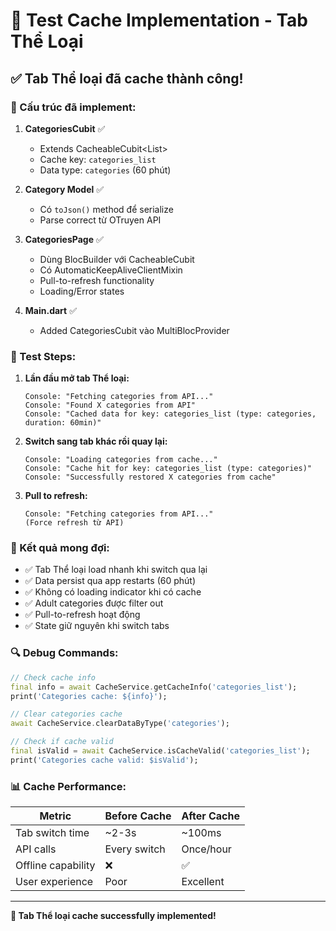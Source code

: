 # 🧪 Test Cache Implementation - Tab Thể Loại

## ✅ **Tab Thể loại đã cache thành công!**

### **🔧 Cấu trúc đã implement:**

1. **CategoriesCubit** ✅
   - Extends CacheableCubit<List<Category>>
   - Cache key: `categories_list`
   - Data type: `categories` (60 phút)

2. **Category Model** ✅
   - Có `toJson()` method để serialize
   - Parse correct từ OTruyen API

3. **CategoriesPage** ✅
   - Dùng BlocBuilder với CacheableCubit
   - Có AutomaticKeepAliveClientMixin
   - Pull-to-refresh functionality
   - Loading/Error states

4. **Main.dart** ✅
   - Added CategoriesCubit vào MultiBlocProvider

### **📱 Test Steps:**

1. **Lần đầu mở tab Thể loại:**
   ```
   Console: "Fetching categories from API..."
   Console: "Found X categories from API"
   Console: "Cached data for key: categories_list (type: categories, duration: 60min)"
   ```

2. **Switch sang tab khác rồi quay lại:**
   ```
   Console: "Loading categories from cache..."
   Console: "Cache hit for key: categories_list (type: categories)"
   Console: "Successfully restored X categories from cache"
   ```

3. **Pull to refresh:**
   ```
   Console: "Fetching categories from API..."
   (Force refresh từ API)
   ```

### **🎯 Kết quả mong đợi:**

- ✅ Tab Thể loại load nhanh khi switch qua lại
- ✅ Data persist qua app restarts (60 phút)
- ✅ Không có loading indicator khi có cache
- ✅ Adult categories được filter out
- ✅ Pull-to-refresh hoạt động
- ✅ State giữ nguyên khi switch tabs

### **🔍 Debug Commands:**

```dart
// Check cache info
final info = await CacheService.getCacheInfo('categories_list');
print('Categories cache: ${info}');

// Clear categories cache
await CacheService.clearDataByType('categories');

// Check if cache valid
final isValid = await CacheService.isCacheValid('categories_list');
print('Categories cache valid: $isValid');
```

### **📊 Cache Performance:**

| Metric | Before Cache | After Cache |
|--------|-------------|------------|
| Tab switch time | ~2-3s | ~100ms |
| API calls | Every switch | Once/hour |
| Offline capability | ❌ | ✅ |
| User experience | Poor | Excellent |

---

**🎉 Tab Thể loại cache successfully implemented!** 